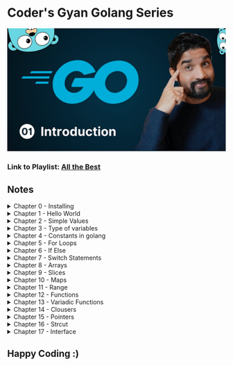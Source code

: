 # Coder's Gyan Golang Series

![Image](./assets//YmGp5Uzh4ag-HD.jpg)

### Link to Playlist: [All the Best](https://www.youtube.com/playlist?list=PLXQpH_kZIxTWUe-Ee-DZEX5gfeoo4tHV6)

## Notes

<details>
<summary>
Chapter 0 - Installing
</summary>

Installing Golang

```bash
sudo apt update
sudo apt install golang -y
```

</details>

<details>
<summary>
Chapter 1 - Hello World
</summary>

Hello World Application

Code Block:

```bash
package main

import "fmt"

func main(){
	fmt.Println("Hello World")
}
```

How to run the code:

`First get to the respective folder having go file, then run the below command`

```bash
go run main.go
```

</details>

<details>
<summary>
Chapter 2 - Simple Values
</summary>
In this chapter we look up on simple values

Code Block:

```bash
package main

import (
	"fmt"
)

func main(){
	// Chapter 3

	// Simple Values

	// Integer
	fmt.Println(1+1)

	// Strings
	fmt.Println("Hello Golang")

	// Booleans
	fmt.Println(true)
	fmt.Println(false)

	//Floats
	fmt.Println(10.58)

	// Division
	fmt.Println(14.0/7.0)
}
```

How to run the code:

`First get to the respective folder having go file, then run the below command`

```bash
go run main.go
```

</details>

<details>
<summary>
Chapter 3 - Type of variables
</summary>

In this chapter we focus on different varibales (int, bool, string), shorthand syntax & types of variables like int32, int 64 etc.

Code Block:

```bash
package main

import (
	"fmt"
)

func main(){
	// var name string = "Aditya"

	// Golang Infers the name type
	// var name = "Aditya"
	// fmt.Println("Hello",name)

	var is_adult = true;
	fmt.Println( is_adult)

	var age int = 23
	fmt.Println(age)

	// Shorthand Syntax
	name := "Aditya"
	fmt.Println(name)

	// Different Scenes
	var age2 int
	age2 = 244
	fmt.Println(age2)

	// Float Example
	var price float32
	price = 22.45
	fmt.Println(price)

	var price2 = 22.56
	fmt.Println(price2)

	price3 := 40.67
	fmt.Println(price3)
}
```

How to run the code:

`First get to the respective folder having go file, then run the below command`

```bash
go run variables.go
```

</details>

<details>
<summary>
Chapter 4 - Constants in golang
</summary>
In this chapter we look upon constants & it's way of writing.

Code Block:

```bash
package main

import "fmt"

const age = 23
const name = "aditya"


func main(){
	const name = "Aditya"
	// name = "Adi"  (Will give an err as constants cannot be changed)
	fmt.Println(name)
	fmt.Println(age)

	const (
		short_name = "adi"
		age = 21
	)
	fmt.Println(short_name)
}
```

How to run the code:

`First get to the respective folder having go file, then run the below command`

```bash
go run constants.go
```

</details>

<details>
<summary>
Chapter 5 - For Loops
</summary>
In this chapter we look upon For Loops & Range in Golang.

Code Block:

```bash
package main

// import "fmt"

// for is the only construct in Golang
func main(){
    // making a while loop
    // i:= 1
    // for i <= 3{
    //     fmt.Println(i)
    //     i++  // Don't forget this
    // }

    // Running an infite loop
    // for{
    //     // You can make a print statement without fmt as below.
    //     println("Aditya")
    //     println(1)
    // }

    // For loops
    // for i:= 0; i <= 3; i++ {
    //     if i == 2{
    //         continue
    //     }
    //     println(i)
    // }

    for i:= range 10{
        println("This number is", i)
    }
}
```

</details>

<details>
<summary>
Chapter 6 - If Else
</summary>

In this chapter we look up on If Else, Else if, Condition Operators & Scopes for varibales.

Code Block:

```bash
package main

import "fmt"

func main() {
	age := 19
	if age >= 18 {
		fmt.Println("Person is an adult.")
	} else{
		fmt.Println(("Person is not an adult"))
	}

	marks := 98
	if marks >= 90 {
		fmt.Println("A+ Grade")
	} else if marks >= 75 && marks < 90 {
		fmt.Println("First Class")
	} else if marks >= 65 &&  marks <= 74 {
		fmt.Println("B Grade")
	} else if marks >= 36 && marks < 74 {
		fmt.Println("C Grade")
	} else{
		fmt.Println("Fail!")
	}

	var role = "Admin"
	var perMissions = false

	// || Or Condition , && AND Condition
	if role == "Admin" && perMissions {
		fmt.Println("User is an admin")
	}else{
		println("User is not an admin")
	}


	// Scoped Vars (Top wala)
	if age:= 20; age >= 18 {
		println("Person is an adult")
		println(age)
	}else{
		println("NAH")
	}

	// Gloabl age
	println(age)

	// Go doesn't have ternary operator
}

```

</details>

<details>
<summary>
Chapter 7 - Switch Statements
</summary>

In this chapter, we look up on Normal, Mutliple Condition & Type Switch Statements.

Code Block:

```bash
package main

import (
	"time"
)


func main(){
	i := 3

	// Normal Switch
	switch i {
	case 1:
		println("Value of i is 1")
	case 2:
		println("Value of i is 2")
	case 3:
		println("Value of i is 3")
	default:
		println("Value of i is more than 3 or less than 1")
	}

	// Multiple Condition Switch
	switch time.Now().Weekday(){
	case time.Saturday, time.Sunday:
		println("It is Weekend!")
	default:
		println("Kaam kar le bhai")
	}

	// Type Switch
	whoAmI := func (i interface{})  {
		switch i.(type){
		case int:
			println("It is an interger")
		case string:
			println("it is a string")
		case bool:
			println("It is a Boolean")
		default:
			println("It is a type of others")
	}
}
whoAmI("Aditya")
}
```

</details>

<details>
<summary>
Chapter 8 - Arrays
</summary>

In this chapter, we look upon Arrays in Golang

Code Block:

```bash
package main

import "fmt"


func main(){

	// Zero Values Init mai
	// String => "", Int => 0, Boolean => false

	var nums [4]int

	// println(len(nums))
	nums[1] = 25;
	nums[2] = 255;

	// println(nums[1])
	// println(nums[2])

	// fmt.Println(len(nums))
	// println(nums) // Gives error
	// fmt.Println(nums) // Works because of fmt lib

	// False Values Init mai
	var vals[4]bool
	// fmt.Println(vals)
	vals[2] = true;
	// fmt.Println(vals)


	// Strings
	var names[3]string
	// fmt.Println(names)
	names[0] = "golang"
	// 1st position is being skipped and not showed like Int or Bool.
	names[2] = "Aditya"
	// fmt.Println(names)
	// Space is reserved but not being used and shadow is being returned.
	// fmt.Println(len(names))

	// Adding elements while declaration
	// number:=[3]int{1,2,3}
	// fmt.Println(number)

	// var name -> size of the arr -> type of arr > {values} -> cool hai
	// num2 :=[4]int{4,56,6}
	// fmt.Println(num2)

	// // 2D Arrays
	numbers := [2][2]int{{1,2},{3,4}}
	fmt.Println(numbers)

	// 3D Arrays -> 3 times [2] means it is a 3D array and each array can have only 2 values 0th and 1st position. Play with it, then u can get it better.
	num2 := [2][2][2]int{{{1,2},{1,3}},{{1,4},{2,4}}}
	fmt.Println(num2)

	// Usage:
	// - fixed size arrays only
	// - memory optimization
	// - constant time access
}

```

</details>

<details>
<summary>
Chapter 9 - Slices
</summary>

In this chapter, we look upon Slices in Golang

Code Block:

```bash
package main

import (
	// "fmt"
	// "slices"
)

// Slices => Dynamic Arrays
// useful methods
func main(){

	// uninit slices are nil === null
	// Array is defined, no init of input values -> {}.

	var nums[]int  // -> Start Point
	// fmt.Println(nums)
	// fmt.Println(nums == nil)
	// fmt.Println(len(nums))
	// fmt.Println(cap(nums))
	nums = append(nums, 1,3)
	// fmt.Println(nums)


	// Make Method
	// Not a nil size
	// Making a array bit

	// var nums = make([]int, 0)

	// var nums2 = make([]int, 3,5)
	// Capacity is 5 and 3 signifies 3 times zero(0) in the array -> [0 0 0]
	// fmt.Println(cap(nums2)) // -> Answer is 5 (Capacity)

	// var nums3 = make([]int, 0,5)
	// nums3 = append(nums3, 2,5)
	// fmt.Println(nums3)

	// Cap means capacity -> maximum number of elements can fit.

	// Adding elements from the end
	// nums = append(nums, 2,1,2,3,4,5,6,7)

	// fmt.Println(nums)
	// fmt.Println(len(nums)) // Cap is 8 -> total elements present in the array
	// fmt.Println(cap(nums))
	// fmt.Println(nums)

	// Array [] and input {} is defined.
	numbers := []int{}
	// when u define a slice, it is not nil. It takes some memory in the system, so it will not be nil.

	// fmt.Println(numbers == nil)
	// fmt.Println(numbers)
	// fmt.Println(cap(numbers)) // -> 0
	// fmt.Println(len(numbers)) // -> 0

	numbers = append(numbers, 1,2,3,4)
	// fmt.Println(len(numbers))

	numbers = append(numbers, 1,2,3,4)
	// fmt.Println(len(numbers))

	numbers = append(numbers, 1,2,3,4)
	// fmt.Println(numbers)
	// fmt.Println(len(numbers))
	// fmt.Println(cap(numbers))

	// Moral -> Capacity is doubled if needed and if the array fits well, it doesn't change the size of the array. Cool hai.

	// var temp = make([]int,1,5)
	// temp = append(temp, 1,4)
	// fmt.Println(len(temp))
	// fmt.Println(cap(temp))
	// temp[0] = 3
	// fmt.Println(temp)

	// Copy Function
	var copy1 = make([]int, 0,5)
	copy1 = append(copy1, 2)
	var copy2 = make([]int, len(copy1))

	// copy
	copy(copy2, copy1)
	// fmt.Println(copy1, copy2)

	// Slice Operator
	// 0:2 -> means start from 0th Index and go upto to 2nd Index and exclude the last value[2] here.
	// var slice = []int{0,1,2}
	// fmt.Println(slice[0:2])

	// Start from first
	// fmt.Println(slice[:2])

	// Go till last of the array
	// fmt.Println(slice[0:])

	// Comparing of slices
	// var slice1 = []int{1,2}
	// var slice2 = []int{1,2}

	// returns a bool
	// fmt.Println(slices.Equal(slice1,slice2))

	// 2D Arrays in Slices
	// var slice3 = [][]int{{1,2,3},{4,5,6}}
	// fmt.Println(slice3)
}

```

![Image](./assets//09/image.png)

</details>

<details>
<summary>
Chapter 10 - Maps
</summary>

In this chapter, we look upon Maps in Golang

Code Block:

```bash
package main

import (
	"fmt"
	"maps"
)

func main(){

	// Defining an Element
	m := make(map[string]string)
	// fmt.Println(m)

	// Setting an Element
	m["name"] = "Aditya"
	m["surname"] = "Vyas"
	// fmt.Println(m)

	// get an element
	// fmt.Println(m)
	// fmt.Println(m["name"], m["surname"])
	// fmt.Println(len(m))

	//Imp
	// fmt.Println(m["age"])
	// if key doesn't exists in the map, it returns zero value like above example.

	m2 := make(map[string]int)
	m2["age"] = 21
	m2["pincode"] = 777777
	// String ->      , Int -> 0, Bool -> false
	// fmt.Println(m2["age"], m2["phone_number"])

	// Delete Function
	// delete(m2, "age")
	// fmt.Println(m2)

	clear(m2)
	// fmt.Println(m2)

	// One of the ways to create a map
	m3 := map[string]int{"price": 30}
	// fmt.Println(m3)

	// Maps Checking
	err, ok := m3["prie"]
	if ok {
		fmt.Println("Cool hai Ji")
	}else{
		fmt.Println(err)
	}
	// fmt.Println(key)

	// Maps Equality
	m4 := map[string]int{"price": 30}
	m5 := map[string]int{"price": 33}

	fmt.Println(maps.Equal(m4,m5))
}

```

</details>

<details>
<summary>
Chapter 11 - Range
</summary>

In this chapter, we will look upon Range in Golang which helps us in looping on a map or a variable or an array.

Code Block:

```bash
package main

import (
	"fmt"
)

func main()  {
	 // Iterating over data structures.

	 nums := []int{5,6,7,8}

	//  for i:= 0; i <len(nums); i++{
	// 	fmt.Println(nums[i])
	//  }

	for i, num := range nums{
		fmt.Println(i, num)
	}

	// m:= map[string]string{"fname": "john", "lname": "doe"}

	// for k,v := range m{
	// 	fmt.Println(k,v)
	// }

	// Unicode | code point rune
	// 0,1,2 it is not index. It is the start of Rune.
	for i,c := range "golang"{
		fmt.Println(i,string(c))
	}
}
```

</details>

<details>
<summary>
Chapter 12 - Functions
</summary>

In this chapter we have learnt about Functions in Golang.

Code Block:

```bash
package main

import "fmt"

func add(a,b int) int{
	return a+b
}

func getLangauges()(string,string, int){
	return "golang", "JS", 34
}

// func processIt(fn func(a int)int){
// 	fn(1)
// }

func processIt() func(a int) int {
	return func (a int) int {
		return 4
	}
}


func main(){

	total := add(3,2)
	fmt.Println(total)

	// fmt.Println(getLangauges())
	l1, l2 , _ := getLangauges()
	fmt.Println(l1,l2)

	// fn := func (a int ) int {
	// 		return 2
	// }

	fn := processIt()
	fn(7)

}
```

</details>

<details>
<summary>
Chapter 13 - Variadic Functions
</summary>

In this chapter we learn about how Variadic Functions Work.

Code Block:

```bash
package main

import "fmt"

func sum (nums ...int) int {
	total := 0;

	for _,num := range nums {
		total = total + num
	}
	return total
}


func main(){
	nums := []int{3,3,3,3,3}
	result := sum(nums...)
	fmt.Println(result)
}
```

</details>

<details>
<summary>
Chapter 14 - Clousers
</summary>

In this chapter we learn about how Clousers in Golang.

Code Block:

```bash
package main

import "fmt"

func counter() func() int {
    var count int = 0

    return func() int {
        count += 1
        return count
    }
}


func main(){
	increment := counter()
    fmt.Println(increment())
}
```

</details>

<details>
<summary>
Chapter 15 - Pointers
</summary>

In this chapter, we learn about Pointers, Referencing & Deferencing;

Code Block:

```bash
package main

import "fmt"

// num is not passed directly, a copy/vlaue of it is passed in the function runtime.
// func changeNum (num int) {
// 	num = 7
// 	fmt.Println("In Change Num: ", num)
// }

// By Reference

func changeNum(num *int){

	fmt.Println("Before In Change Function Call: ", *num)
	*num = 5
	fmt.Println("In Num Change Value", *num)
}

func main(){

	num := 10
	// changeNum(number)


	fmt.Println("Before Function Call: ", num)
	changeNum(&num)
	fmt.Println("After Function Num: ", num)

	// fmt.Println("Value of Number", number)
	// fmt.Println("Location of number in memory", &number)
}
```

</details>

<details>
<summary>
Chapter 16 - Strcut
</summary>

In this chapter, we have learnt about Struct & we can Init it in different ways and use it in different ways.

Code Block:

```bash
package main

import (
	"fmt"
	"time"
)

type customer struct{
	name string
	phone string
}

type order struct {
	id string
	amount float32
	status string
	createdAt time.Time // It has a nano sec precision
	customer
}

func (o *order) changeStatus (status string){
	o.status = status
}

// receiver type
func (a order) getAmount () float32 {
	return a.amount
}

// Dynamic Instance creation of struct using Functions.
func newOrder  (id string, amount float32, status string) *order {
	myOrder := order{
		id : id,
		amount: amount,
		status: status,
	}
	return &myOrder
}

func main (){

	// newCustomer:= customer{
	// 	name: "Adi",
	// 	phone: "1234",
	// }

	newOrder := order{
		id: "23",
		amount: 45,
		status: "received",
		// customer:newCustomer,
		customer: customer{name: "Adi", phone: "124"},
	}

	fmt.Println(newOrder)
	newOrder.customer.name = "Aditya"
	fmt.Println(newOrder)

	// order := struct {
	// 	id string
	// 	amount float32
	// 	status string
	// }{"1", 100, "Done"}

	// fmt.Println(order)

	// langauge := struct{
	// 	name string
	// 	age float32
	// }{"Adi", 21}

	// fmt.Println(langauge)


	// myOrder :=  newOrder("1",22,"done")
	// // fmt.Println(newOrder("1",22, "Done"))
	// fmt.Println(myOrder.amount)


	// If you don't set any of the fields, then default values are enforced on the print statement for the specific variable/object.

	// Int -> 0
	// String -> Empty space " "

	// 	In Go, nil represents the zero value for several types, including:
	// Pointers: A pointer that doesn't point to anything is nil.
	// Slices: An empty slice is represented by nil.
	// Maps: An empty map is nil.
	// Channels: A channel that hasn't been initialized is nil.
	// Functions: A function that hasn't been assigned a value is nil.
	// Interfaces: An interface variable that doesn't hold any value is nil.

// 	Not all zero values are nil:
	// For example, the zero value of an integer is 0, not nil. Similarly, the zero value of a string is "" (an empty string), not nil.
// Comparing with nil:
	// You can use the == operator to check if a variable of the above types is nil


	// myOrder := order{
	// 	id : "1",
	// 	// amount: 100.00,
	// 	status: "Delivered",
	// }

	// Phase 1 Started
	// Created sepeartely
	// myOrder.createdAt = time.Now()
	// println("")
	// fmt.Println("Total Order Details: ", myOrder)
	// println("")
	// println("Specific Details: ")
	// println("")
	// fmt.Println("Order id: ", myOrder.id)
	// fmt.Println("Order amount: ", myOrder.amount)
	// fmt.Println("Order status: ", myOrder.status)
	// fmt.Println("Order createdAt: ", myOrder.createdAt)
	// println("")
	// Phase 1 Ended


	// Phase 2 Started

	// myOrder2 := order{
	// 	id : "2",
	// 	amount: 23,
	// 	status: "In Progress",
	// 	createdAt: time.Now(),
	// }

	// myOrder.amount = 266;
	// fmt.Println(myOrder)
	// fmt.Println(myOrder2)

	// Phase 2 Ended

	// Phase 3
	// myOrder.changeStatus("Confirmed")
	// fmt.Println(myOrder)
	// fmt.Println(myOrder.status)
	// fmt.Println(myOrder.getAmount())
	// Phase 3 Ended
}
```
</details>

<details>
<summary>
Chapter 17 - Interface
</summary>

In this chapter, we have learnt about Interface in Golang.

Code Block:
```bash
package main

import "fmt"

type paymenter interface{
    pay(amount float32)
}

type payment struct{
    gateway paymenter
}

func (p payment) makePayment (amount float32){
    // razorPaymentGw := razorPay{}
    // razorPaymentGw.pay(amount)
    p.gateway.pay(amount)
}

type razorPay struct{}

func (r razorPay) pay (amount float32){
    // Logic to make payment
    fmt.Println("Making payment using RazorPay", amount)
}

type stripe struct{}

func (s stripe) pay  (amount float32){
    // Logic to make payment
    fmt.Println("Making payment using Stripe", amount)
}

func main()  {
    // stripePaymentGw := stripe{}
    razorPaymentGw := razorPay{}
    newPayment := payment{
        gateway: razorPaymentGw,
    }
    newPayment.makePayment(100)
}
```
</details>

## Happy Coding :)
